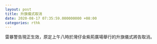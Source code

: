 ```yaml
---
layout: post
title: 升旗儀式取消
date: 2020-08-17 07:35:59.000000000 +08:00
categories: rthk
---
```


雷暴警告現正生效，原定上午八時於灣仔金紫荊廣場舉行的升旗儀式將告取消。
